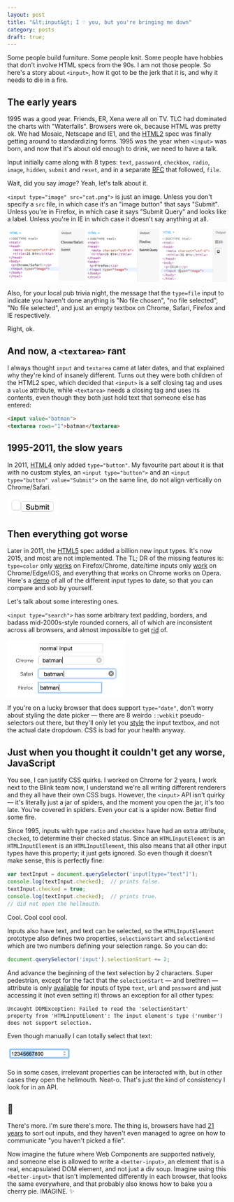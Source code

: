 ```yaml
---
layout: post
title: "&lt;input&gt; I ♡ you, but you're bringing me down"
category: posts
draft: true;
---
```

Some people build furniture. Some people knit. Some people have hobbies that
don't involve HTML specs from the 90s. I am not those people. So here's a story
about `<input>`, how it got to be the jerk that it is, and why it needs to die in a fire.

## The early years
1995 was a good year. Friends, ER, Xena were all on TV. TLC had dominated the
charts with "Waterfalls". Browsers were ok, because HTML was pretty ok. We had
Mosaic, Netscape and IE1, and the [HTML2](http://tools.ietf.org/html/rfc1866)
spec was finally getting around to standardizing forms. 1995 was the year
when `<input>` was born, and now that it's about old enough to drink, we need to have a talk.

Input initially came along with 8 types: `text`, `password`, `checkbox`, `radio`, `image`, `hidden`,
`submit` and `reset`, and in a separate [RFC](https://www.ietf.org/rfc/rfc1867.txt) that followed, `file`.

Wait, did you say _image_? Yeah, let's talk about it.

`<input type="image" src="cat.png">` is just an image. Unless you don't specify
a `src` file, in which case it's an "image button" that says "Submit".
Unless you're in Firefox, in which case it says "Submit Query" and looks like
a label. Unless you're in
IE in which case it doesn't say anything at all.

![input type=image with no source](/images/2015-10-22/type-image.png)

Also, for your local pub trivia night, the message that the `type=file` input to
indicate you haven't done anything is "No file chosen", "no file selected",
"No file selected", and just an empty textbox on Chrome, Safari, Firefox and IE respectively.

Right, ok.

## And now, a `<textarea>` rant
I always thought `input` and `textarea` came at later dates, and that explained
why they're kind of insanely different.
Turns out they were both children of the HTML2 spec,
which decided that `<input>` is a self closing tag and uses a `value` attribute,
while `<textarea>` needs a closing tag and uses its contents, even though they
both just hold text that someone else has entered:

```html
<input value="batman">
<textarea rows="1">batman</textarea>
```

## 1995-2011, the slow years
In 2011, [HTML4](http://www.w3.org/TR/html401/) only added `type="button"`. My favourite part about
it is that with no custom styles, an `<input type="button">` and an
`<input type="button" value="Submit">` on the same line, do not align vertically
on Chrome/Safari.

<img height="40px" alt="input type=button misalignment"
src="/images/2015-10-22/button-align.png">

## Then everything got worse
Later in 2011, the [HTML5](http://www.w3.org/html/wg/drafts/html/master/Overview.html) spec added a billion new input types. It's now 2015, and
most are not implemented. The TL; DR of the missing features is: `type=color` only
[works](http://caniuse.com/#feat=input-color) on Firefox/Chrome, date/time
inputs only [work](http://caniuse.com/#feat=input-datetime) on Chrome/Edge/iOS, and
everything that works on Chrome works on Opera. Here's a
[demo](http://output.jsbin.com/mimuko) of all of the different input types to date,
so that you can compare and sob by yourself.

Let's talk about some interesting ones.

`<input type="search">` has some arbitrary text padding, borders,
and badass mid-2000s-style rounded corners, all of which are inconsistent across all browsers, and almost
impossible to get [rid](http://tjvantoll.com/2013/04/15/list-of-pseudo-elements-to-style-form-controls/) of.

<img height="130px" alt="input type=search weird default styles"
src="/images/2015-10-22/type-search.png">

If you're on a lucky browser that does support `type="date"`, don't worry about
styling the date picker &mdash; there are 8 weirdo `::webkit` pseudo-selectors out there,
but they'll only let you [style](http://tjvantoll.com/2013/04/15/list-of-pseudo-elements-to-style-form-controls/)
the input textbox, and not the actual date dropdown. CSS is bad for your health anyway.

## Just when you thought it couldn't get any worse, JavaScript
You see, I can justify CSS quirks. I worked on Chrome for 2 years,
I work next to the Blink team now, I understand we're all writing different
renderers and they all have their own CSS bugs. However, the `<input>` API isn't
quirky &mdash; it's literally just a jar of spiders, and the moment you open the jar,
it's too late. You're covered in spiders. Even your cat is a spider now. Better find
some fire.

Since 1995, inputs with type `radio` and `checkbox` have
had an extra attribute, `checked`, to determine their checked status. Since an `HTMLInputElement`
is an `HTMLInputElement` is an `HTMLInputElement`, this also means that all other
input types have this property; it just gets ignored. So even though it doesn't
make sense, this is perfectly fine:

```js
var textInput = document.querySelector('input[type="text"]');
console.log(textInput.checked);  // prints false.
textInput.checked = true;
console.log(textInput.checked);  // prints true.
// did not open the hellmouth.
```

Cool. Cool cool cool.

Inputs also have text, and text can be selected, so the `HTMLInputElement`
prototype also defines two properties,
`selectionStart` and `selectionEnd` which are two numbers defining your selection
range. So you can do:

```js
document.querySelector('input').selectionStart += 2;
```

And advance the beginning of the text selection by 2 characters. Super pedestrian, except for
the fact that the `selectionStart` &mdash; and brethren &mdash; attribute is only [available](
https://html.spec.whatwg.org/multipage/forms.html#do-not-apply) for inputs
of type `text`, `url` and `password` and just accessing it (not even setting it)
throws an exception for all other types:

```
Uncaught DOMException: Failed to read the 'selectionStart'
property from 'HTMLInputElement': The input element's type ('number')
does not support selection.
```
Even though manually I can totally select that text:

<img height="35px" alt="input type=number with selected text"
src="/images/2015-10-22/type-number.png">

So in some cases, irrelevant properties can be interacted with, but in
other cases they open the hellmouth. Neat-o. That's just the kind of consistency
I look for in an API.

## 🙈
There's more. I'm sure there's more. The thing is, browsers have had [21 years](http://www.martinrinehart.com/frontend-engineering/engineers/html/html-tag-history.html)
to sort out inputs, and they haven't even managed to agree on how to communicate
"you haven't picked a file".

Now imagine the future where Web Components are supported
natively, and someone else is allowed to write a `<better-input>`, an element
that is a real, encapsulated DOM element, and not just a div soup. Imagine using this `<better-input>`
that isn't implemented differently in each browser, that looks the same everywhere, and that
probably also knows how to bake you a cherry pie. IMAGINE. ✨
